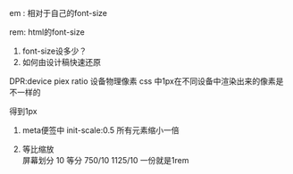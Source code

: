 em : 相对于自己的font-size

rem: html的font-size

1. font-size设多少？
2. 如何由设计稿快速还原


DPR:device piex ratio 设备物理像素
css 中1px在不同设备中渲染出来的像素是不一样的

得到1px
1. meta便签中 init-scale:0.5  所有元素缩小一倍

2. 等比缩放  
  屏幕划分 10 等分
  750/10
  1125/10
  一份就是1rem 
